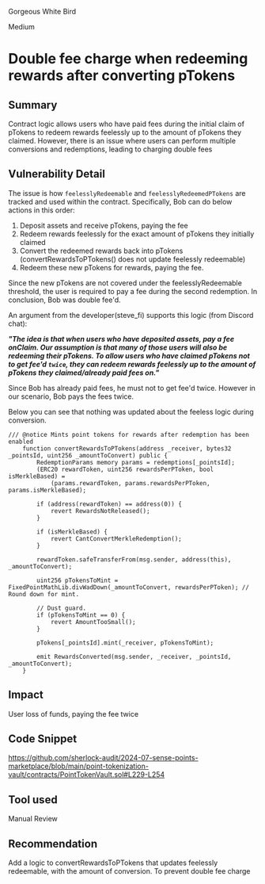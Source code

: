 Gorgeous White Bird

Medium

# Double fee charge when redeeming rewards after converting pTokens

## Summary
Contract logic allows users who have paid fees during the initial claim of pTokens to redeem rewards feelessly up to the amount of pTokens they claimed. However, there is an issue where users can perform multiple conversions and redemptions, leading to charging double fees

## Vulnerability Detail

The issue is how `feelesslyRedeemable` and `feelesslyRedeemedPTokens` are tracked and used within the contract. Specifically, Bob can do below actions in this order:

1. Deposit assets and receive pTokens, paying the fee
2. Redeem rewards feelessly for the exact amount of pTokens they initially claimed
3. Convert the redeemed rewards back into pTokens (convertRewardsToPTokens() does not update feelessly redeemable)
4. Redeem these new pTokens for rewards, paying the fee.

Since the new pTokens are not covered under the feelesslyRedeemable threshold, the user is required to pay a fee during the second redemption. In conclusion, Bob was double fee'd.

An argument from the developer(steve_fi) supports this logic (from Discord chat):

***"The idea is that when users who have deposited assets, pay a fee onClaim. Our assumption is that many of those users will also be redeeming their pTokens. To allow users who have claimed pTokens not to get fee'd `twice`, they can redeem rewards feelessly up to the amount of pTokens they claimed/already paid fees on."***

Since Bob has already paid fees, he must not to get fee'd twice. However in our scenario, Bob pays the fees twice.

Below you can see that nothing was updated about the feeless logic during conversion.
```solidity
/// @notice Mints point tokens for rewards after redemption has been enabled
    function convertRewardsToPTokens(address _receiver, bytes32 _pointsId, uint256 _amountToConvert) public {
        RedemptionParams memory params = redemptions[_pointsId];
        (ERC20 rewardToken, uint256 rewardsPerPToken, bool isMerkleBased) =
            (params.rewardToken, params.rewardsPerPToken, params.isMerkleBased);

        if (address(rewardToken) == address(0)) {
            revert RewardsNotReleased();
        }

        if (isMerkleBased) {
            revert CantConvertMerkleRedemption();
        }

        rewardToken.safeTransferFrom(msg.sender, address(this), _amountToConvert);

        uint256 pTokensToMint = FixedPointMathLib.divWadDown(_amountToConvert, rewardsPerPToken); // Round down for mint.

        // Dust guard.
        if (pTokensToMint == 0) {
            revert AmountTooSmall();
        }

        pTokens[_pointsId].mint(_receiver, pTokensToMint);

        emit RewardsConverted(msg.sender, _receiver, _pointsId, _amountToConvert);
    }
```
## Impact

User loss of funds, paying the fee twice

## Code Snippet
https://github.com/sherlock-audit/2024-07-sense-points-marketplace/blob/main/point-tokenization-vault/contracts/PointTokenVault.sol#L229-L254
## Tool used

Manual Review

## Recommendation

Add a logic to convertRewardsToPTokens that updates feelessly redeemable, with the amount of conversion. To prevent double fee charge